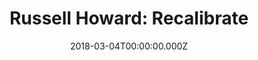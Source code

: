 ---
title: "Russell Howard: Recalibrate"
year: 2017
date: 2018-03-04T00:00:00.000Z
permalink: /almanac/tv/2018-03-04-russell-howard/index.html
rating: 3
---